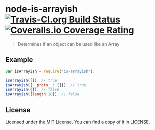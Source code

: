 # node-is-arrayish [![Travis-CI.org Build Status](https://img.shields.io/travis/Qix-/node-is-arrayish.svg?style=flat-square)](https://travis-ci.org/Qix-/node-is-arrayish) [![Coveralls.io Coverage Rating](https://img.shields.io/coveralls/Qix-/node-is-arrayish.svg?style=flat-square)](https://coveralls.io/r/Qix-/node-is-arrayish)
> Determines if an object can be used like an Array

## Example
```javascript
var isArrayish = require('is-arrayish');

isArrayish([]); // true
isArrayish({__proto__: []}); // true
isArrayish({}); // false
isArrayish({length:10}); // false
```

## License
Licensed under the [MIT License](//opensource.org/licenses/MIT).
You can find a copy of it in [LICENSE](LICENSE).
